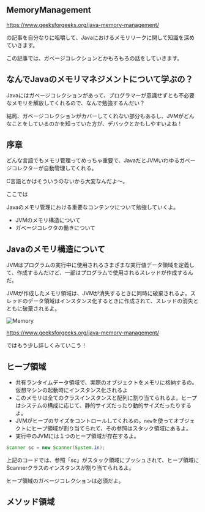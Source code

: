 ## MemoryManagement

https://www.geeksforgeeks.org/java-memory-management/

の記事を自分なりに咀嚼して、Javaにおけるメモリリークに関して知識を深めていきます。

この記事では、ガベージコレクションとかもろもろの話をしていきます。

## なんでJavaのメモリマネジメントについて学ぶの？

Javaにはガベージコレクションがあって、プログラマーが意識せずとも不必要なメモリを解放してくれるので、なんで勉強するんだい？

結局、ガベージコレクションがカバーしてくれない部分もあるし、JVMがどんなことをしているのかを知っていた方が、デバックとかもしやすいよね！

## 序章

どんな言語でもメモリ管理ってめっちゃ重要で、JavaだとJVMいわゆるガベージコレクターが自動管理してくれる。

C言語とかはそういうのないから大変なんだよ〜。

ここでは

Javaのメモリ管理における重要なコンテンツについて勉強していくよ。

* JVMのメモリ構造について
* ガベージコレクタの働きについて

## Javaのメモリ構造について

JVMはプログラムの実行中に使用されるさまざまな実行値データ領域を定義して、作成するんだけど、一部はプログラムで使用されるスレッドが作成するんだ。

JVMが作成したメモリ領域は、JVMが消失するときに同時に破棄されるよ。スレッドのデータ領域はインスタンス化するときに作成されて、スレッドの消失とともに破棄されるよ。

![Memory](https://user-images.githubusercontent.com/105257856/204286431-1c33d8ab-a5e0-435c-9c0a-e5163d8c65f6.png)

https://www.geeksforgeeks.org/java-memory-management/

ではもう少し詳しくみていこう！

## ヒープ領域

* 共有ランタイムデータ領域で、実際のオブジェクトをメモリに格納するの。仮想マシンの起動時にインスタンス化されるよ
* このメモリは全てのクラスインスタンスと配列に割り当てられるよ。ヒープはシステムの構成に応じて、静的サイズだったり動的サイズだったりするよ。
* JVMがヒープのサイズをコントロールしてくれるの。`new`を使ってオブジェクトにヒープ領域が割り当てられて、その参照はスタック領域にあるよ。
* 実行中のJVMには１つのヒープ領域が存在するよ。

```Java
Scanner sc = new Scanner(System.in);
```

上記のコードでは、参照「sc」がスタック領域にプッシュされて、ヒープ領域にScannerクラスのインスタンスが割り当てられるよ。

ヒープ領域のガベージコレクションは必須だよ。

## メソッド領域





